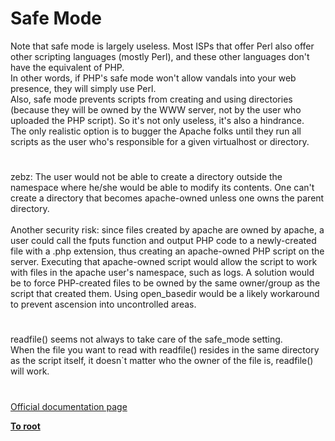 # Safe Mode




<div class="phpcode"><span class="html">
Note that safe mode is largely useless. Most ISPs that offer Perl also offer other scripting languages (mostly Perl), and these other languages don&apos;t have the equivalent of PHP.<br>In other words, if PHP&apos;s safe mode won&apos;t allow vandals into your web presence, they will simply use Perl.<br>Also, safe mode prevents scripts from creating and using directories (because they will be owned by the WWW server, not by the user who uploaded the PHP script). So it&apos;s not only useless, it&apos;s also a hindrance.<br>The only realistic option is to bugger the Apache folks until they run all scripts as the user who&apos;s responsible for a given virtualhost or directory.</span>
</div>
  

#


<div class="phpcode"><span class="html">
zebz: The user would not be able to create a directory outside the namespace where he/she would be able to modify its contents. One can&apos;t create a directory that becomes apache-owned unless one owns the parent directory.<br><br>Another security risk: since files created by apache are owned by apache, a user could call the fputs function and output PHP code to a newly-created file with a .php extension, thus creating an apache-owned PHP script on the server. Executing that apache-owned script would allow the script to work with files in the apache user&apos;s namespace, such as logs. A solution would be to force PHP-created files to be owned by the same owner/group as the script that created them. Using open_basedir would be a likely workaround to prevent ascension into uncontrolled areas.</span>
</div>
  

#


<div class="phpcode"><span class="html">
readfile() seems not always to take care of the safe_mode setting.<br>When the file you want to read with readfile() resides in the same directory as the script itself, it doesn`t matter who the owner of the file is, readfile() will work.</span>
</div>
  

#

[Official documentation page](https://www.php.net/manual/en/features.safe-mode.php)

**[To root](/)**